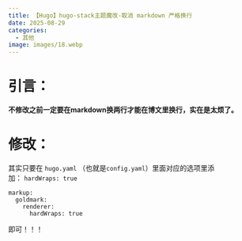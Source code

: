 ```yaml
---
title: 【Hugo】hugo-stack主题魔改-取消 markdown 严格换行
date: 2025-08-29
categories:
  - 其他
image: images/18.webp
---
```

# 引言：
**不修改之前一定要在markdown换两行才能在博文里换行，实在是太烦了。**
# 修改：
其实只要在 `hugo.yaml` （也就是`config.yaml`）里面对应的选项里添加： `hardWraps: true`
```
markup:
  goldmark:
    renderer:
      hardWraps: true
```
即可！！！

